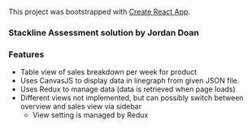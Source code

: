 This project was bootstrapped with [Create React App](https://github.com/facebook/create-react-app).

### Stackline Assessment solution by Jordan Doan

### Features
- Table view of sales breakdown per week for product
- Uses CanvasJS to display data in linegraph from given JSON file.
- Uses Redux to manage data (data is retrieved when page loads)
- Different views not implemented, but can possibly switch between overview and sales view via sidebar
  - View setting is managed by Redux
